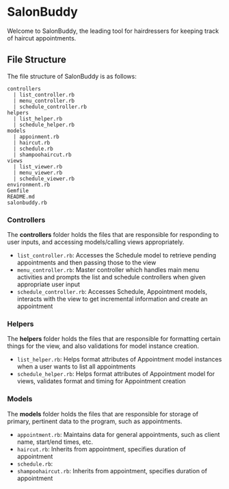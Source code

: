 # SalonBuddy

Welcome to SalonBuddy, the leading tool for hairdressers for keeping track of haircut appointments.

## File Structure

The file structure of SalonBuddy is as follows:

```
controllers
  | list_controller.rb
  | menu_controller.rb
  | schedule_controller.rb
helpers
  | list_helper.rb
  | schedule_helper.rb
models
  | appoinment.rb
  | haircut.rb
  | schedule.rb
  | shampoohaircut.rb
views
  | list_viewer.rb
  | menu_viewer.rb
  | schedule_viewer.rb
environment.rb
Gemfile
README.md
salonbuddy.rb
```

### Controllers

The **controllers** folder holds the files that are responsible for responding to user inputs, and accessing models/calling views appropriately.

 * `list_controller.rb`: Accesses the Schedule model to retrieve pending appointments and then passing those to the view
 * `menu_controller.rb`: Master controller which handles main menu activities and prompts the list and schedule controllers when given appropriate user input
 * `schedule_controller.rb`: Accesses Schedule, Appointment models, interacts with the view to get incremental information and create an appointment

### Helpers

The **helpers** folder holds the files that are responsible for formatting certain things for the view, and also validations for model instance creation.

  * `list_helper.rb`: Helps format attributes of Appointment model instances when a user wants to list all appointments
  * `schedule_helper.rb`: Helps format attributes of Appointment model for views, validates format and timing for Appointment creation

### Models

The **models** folder holds the files that are responsible for storage of primary, pertinent data to the program, such as appointments.

  * `appointment.rb`: Maintains data for general appointments, such as client name, start/end times, etc.
  * `haircut.rb`: Inherits from appointment, specifies duration of appointment
  * `schedule.rb`: 
  * `shampoohaircut.rb`: Inherits from appointment, specifies duration of appointment
